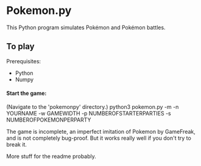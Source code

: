 # Pokemon.py

This Python program simulates Pokémon and Pokémon battles.

## To play

Prerequisites:
 - Python
 - Numpy

#### Start the game:
(Navigate to the 'pokemonpy' directory.)
python3 pokemon.py -m -n YOURNAME -w GAMEWIDTH -p NUMBEROFSTARTERPARTIES -s NUMBEROFPOKEMONPERPARTY

The game is incomplete, an imperfect imitation of Pokemon by GameFreak, and is not completely bug-proof. But it works really well if you don't try to break it.

More stuff for the readme probably.

